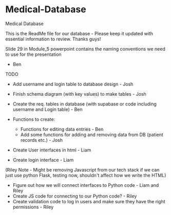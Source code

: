 # Medical-Database
Medical Database

This is the ReadMe file for our database - Please keep it updated with essential information to review. Thanks guys!

Slide 29 in Module_5 powerpoint contains the naming conventions we need to use for the presentation

- Ben

TODO
- Add username and login table to database design - Josh
- Finish schema diagram (with key values) to make tables - Josh
- Create the req. tables in database (with supabase or code including username and Login table) - Ben
- Functions to create:
  - Functions for editing data entries - Ben
  - Add some functions for adding and removing data from DB (patient records etc.) - Josh

- Create User interfaces in html - Liam
- Create login interface - Liam

(Riley Note - Might be removing Javascript from our tech stack if we can just use python Flask, testing now, shouldn't affect how we write the HTML)
- Figure out how we will connect interfaces to Python code - Liam and Riley
- Create JS code for connecting to our Python code? - Riley
- Create validation code to log in users and make sure they have the right permissions - Riley
